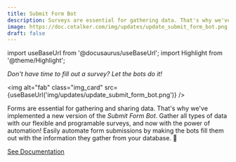 ```yaml
---
title: Submit Form Bot
description: Surveys are essential for gathering data. That's why we've implemented a new version of the Submit Form Bot. Easily automate survey sending by sending them with prefilled fields. 
image: https://doc.cotalker.com/img/updates/update_submit_form_bot.png
draft: false
---
```


import useBaseUrl from '@docusaurus/useBaseUrl'; 
import Highlight from '@theme/Highlight';


<div className="align-center">
<div class="card">
<div class="card__header">

<span className="hero__subtitle"><em>

Don't have time to fill out a survey? Let the bots do it!

</em></span>

</div>
<div class="card__image">

<img alt="fab" class="img_card" src={useBaseUrl('img/updates/update_submit_form_bot.png')} />
<br/>

</div>
<div class="card__body">

Forms are essential for gathering and sharing data. That's why we've implemented a new version of the _Submit Form Bot_. Gather all types of data with our flexible and programable surveys, and now with the power of automation! Easily automate form submissions by making the bots fill them out with the information they gather from your database. 🤖

</div>
<div className="card__footer text-center align-padding-center">

<a className="button button--info button--block" href="/docs/documentation/automation/bots/pbsendsurvey-3.0.0">See Documentation</a>
<br/>

</div>
</div>
</div>
